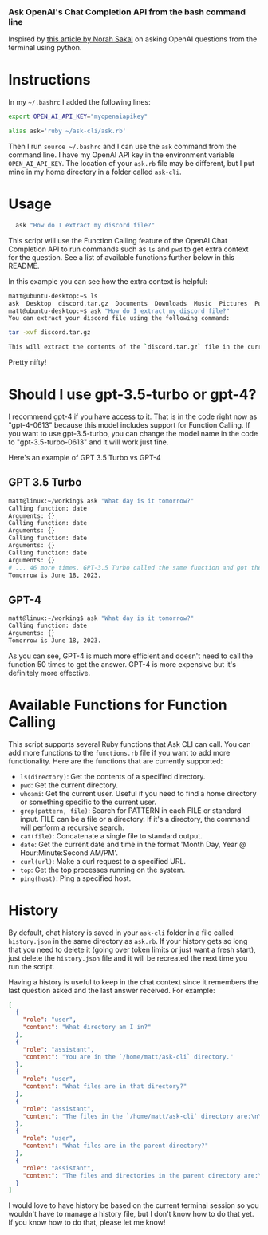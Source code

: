 ### Ask OpenAI's Chat Completion API from the bash command line

Inspired by [this article by Norah Sakal](https://norahsakal.com/blog/ask-gpt3-programming-questions-in-terminal) on asking OpenAI questions from the terminal using python.

# Instructions
In my `~/.bashrc` I added the following lines:
```bash
export OPEN_AI_API_KEY="myopenaiapikey"

alias ask='ruby ~/ask-cli/ask.rb'
```

Then I run `source ~/.bashrc` and I can use the `ask` command from the command line. I have my OpenAI API key in the environment variable `OPEN_AI_API_KEY`. The location of your `ask.rb` file may be different, but I put mine in my home directory in a folder called `ask-cli`.

# Usage
```bash
  ask "How do I extract my discord file?"
```

This script will use the Function Calling feature of the OpenAI Chat Completion API to run commands such as `ls` and `pwd` to get extra context for the question. See a list of available functions further below in this README.

In this example you can see how the extra context is helpful:
```bash
matt@ubuntu-desktop:~$ ls
ask  Desktop  discord.tar.gz  Documents  Downloads  Music  Pictures  Public  snap  Templates  Videos  working
matt@ubuntu-desktop:~$ ask "How do I extract my discord file?"
You can extract your discord file using the following command:

tar -xvf discord.tar.gz

This will extract the contents of the `discord.tar.gz` file in the current directory.
```

Pretty nifty!

# Should I use gpt-3.5-turbo or gpt-4?

I recommend gpt-4 if you have access to it. That is in the code right now as "gpt-4-0613" because this model includes support for Function Calling. If you want to use gpt-3.5-turbo, you can change the model name in the code to "gpt-3.5-turbo-0613" and it will work just fine.

Here's an example of GPT 3.5 Turbo vs GPT-4

## GPT 3.5 Turbo
```bash
matt@linux:~/working$ ask "What day is it tomorrow?"
Calling function: date
Arguments: {}
Calling function: date
Arguments: {}
Calling function: date
Arguments: {}
Calling function: date
Arguments: {}
# ... 46 more times. GPT-3.5 Turbo called the same function and got the same result 50 times. Then it finally answered.
Tomorrow is June 18, 2023.
```

## GPT-4
```bash
matt@linux:~/working$ ask "What day is it tomorrow?"
Calling function: date
Arguments: {}
Tomorrow is June 18, 2023.
```

As you can see, GPT-4 is much more efficient and doesn't need to call the function 50 times to get the answer. GPT-4 is more expensive but it's definitely more effective.

# Available Functions for Function Calling

This script supports several Ruby functions that Ask CLI can call. You can add more functions to the `functions.rb` file if you want to add more functionality. Here are the functions that are currently supported:

- `ls(directory)`: Get the contents of a specified directory.
- `pwd`: Get the current directory.
- `whoami`: Get the current user. Useful if you need to find a home directory or something specific to the current user.
- `grep(pattern, file)`: Search for PATTERN in each FILE or standard input. FILE can be a file or a directory. If it's a directory, the command will perform a recursive search.
- `cat(file)`: Concatenate a single file to standard output.
- `date`: Get the current date and time in the format 'Month Day, Year @ Hour:Minute:Second AM/PM'.
- `curl(url)`: Make a curl request to a specified URL.
- `top`: Get the top processes running on the system.
- `ping(host)`: Ping a specified host.

# History
By default, chat history is saved in your `ask-cli` folder in a file called `history.json` in the same directory as `ask.rb`. If your history gets so long that you need to delete it (going over token limits or just want a fresh start), just delete the `history.json` file and it will be recreated the next time you run the script.

Having a history is useful to keep in the chat context since it remembers the last question asked and the last answer received. For example:

```json
[
  {
    "role": "user",
    "content": "What directory am I in?"
  },
  {
    "role": "assistant",
    "content": "You are in the `/home/matt/ask-cli` directory."
  },
  {
    "role": "user",
    "content": "What files are in that directory?"
  },
  {
    "role": "assistant",
    "content": "The files in the `/home/matt/ask-cli` directory are:\n\n- `.git` (directory)\n- `README.md`\n- `ask.rb`\n- `functions.rb`\n- `history.json`"
  },
  {
    "role": "user",
    "content": "What files are in the parent directory?"
  },
  {
    "role": "assistant",
    "content": "The files and directories in the parent directory are:\n\n- `.angular-config.json`\n- `.aws`\n- `.azure`\n- `.bash_completion`\n- `.bash_history`\n- `.bash_logout`\n- `.bash_profile`\n- `.bashrc`\n- `.bun`\n- `.bundle`\n- `.cache`\n- `.config`\n- `.cspell`\n- `.daml`\n- `.docker`\n- `.dotnet`\n- `.expo`\n- `.gitconfig`\n- `.gnupg`\n- `.ionic`\n- `.kube`\n- `.lesshst`\n- `.local`\n- `.mkshrc`\n- `.mongodb`\n- `.motd_shown`\n- `.npm`\n- `.npmrc`\n- `.nuget`\n- `.nvm`\n- `.profile`\n- `.psql_history`\n- `.rvm`\n- `.ssh`\n- `.sudo_as_admin_successful`\n- `.templateengine`\n- `.vscode-server`\n- `.vstsnpmauthrc`\n- `.wget-hsts`\n- `.yarn`\n- `.yarnrc`\n- `.zlogin`\n- `.zshrc`\n- `ask-cli`\n- `aws`\n- `awscliv2.zip`\n- `working`\n- `wsl`"
  }
]
```

I would love to have history be based on the current terminal session so you wouldn't have to manage a history file, but I don't know how to do that yet. If you know how to do that, please let me know!